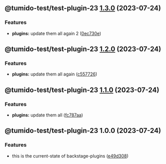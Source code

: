 ## @tumido-test/test-plugin-23 [1.3.0](https://github.com/tumido/test-npm-publish-migration-2/compare/@tumido-test/test-plugin-23@1.2.0...@tumido-test/test-plugin-23@1.3.0) (2023-07-24)


### Features

* **plugins:** update them all again 2 ([0ec730e](https://github.com/tumido/test-npm-publish-migration-2/commit/0ec730ea8045f0d841b7f2cb011dec817eb9f0b8))

## @tumido-test/test-plugin-23 [1.2.0](https://github.com/tumido/test-npm-publish-migration-2/compare/@tumido-test/test-plugin-23@1.1.0...@tumido-test/test-plugin-23@1.2.0) (2023-07-24)


### Features

* **plugins:** update them all again ([c557726](https://github.com/tumido/test-npm-publish-migration-2/commit/c557726d5b75cf345fcf50f45e6a6281a2909f5a))

## @tumido-test/test-plugin-23 [1.1.0](https://github.com/tumido/test-npm-publish-migration-2/compare/@tumido-test/test-plugin-23@1.0.0...@tumido-test/test-plugin-23@1.1.0) (2023-07-24)


### Features

* **plugins:** update them all ([fc787aa](https://github.com/tumido/test-npm-publish-migration-2/commit/fc787aa160288a524e2bb06d5c1ab3c72f8e0774))

## @tumido-test/test-plugin-23 1.0.0 (2023-07-24)


### Features

* this is the current-state of backstage-plugins ([e49d308](https://github.com/tumido/test-npm-publish-migration-2/commit/e49d30830fa11898df24d879c21c82fd624df7ba))
